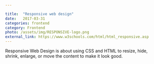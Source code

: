 ```yaml
---

title:  "Responsive web design"
date:   2017-03-31
categories: frontend
category: Frontend
photo: /assets/img/RESPONSIVE-logo.png
external_link: https://www.w3schools.com/html/html_responsive.asp
---
```

Responsive Web Design is about using CSS and HTML to resize, hide, shrink, enlarge, or move the content to make it look good.
